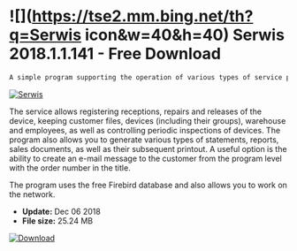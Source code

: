 # ![](https://tse2.mm.bing.net/th?q=Serwis icon&w=40&h=40) Serwis 2018.1.1.141  - Free Download

```sh
A simple program supporting the operation of various types of service points (eg computer, cash registers, RTV / household appliances, etc.).
```
[![Serwis](https://gallery.dpcdn.pl/imgc/Tools/1386/g_-_420x350_1.5_-_x20110104133434_00.png)](https://softexe.net/win/business/other/serwis:aepg.html)

The service allows registering receptions, repairs and releases of the device, keeping customer files, devices (including their groups), warehouse and employees, as well as controlling periodic inspections of devices. The program also allows you to generate various types of statements, reports, sales documents, as well as their subsequent printout. A useful option is the ability to create an e-mail message to the customer from the program level with the order number in the title.
 
 The program uses the free Firebird database and also allows you to work on the network.


- **Update:** Dec 06 2018
- **File size:** 25.24 MB

[![Download](https://cdn.softexe.net/static/img/download.png)](https://softexe.net/win/business/other/serwis:aepg.html)

